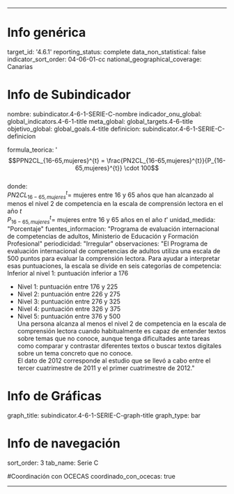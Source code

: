 ---

# Info genérica
target_id: '4.6.1'
reporting_status: complete
data_non_statistical: false
indicator_sort_order: 04-06-01-cc
national_geographical_coverage: Canarias

# Info de Subindicador
nombre: subindicator.4-6-1-SERIE-C-nombre
indicador_onu_global: global_indicators.4-6-1-title
meta_global: global_targets.4-6-title
objetivo_global: global_goals.4-title
definicion: subindicator.4-6-1-SERIE-C-definicion

formula_teorica: '$$PPN2CL_{16-65,mujeres}^{t} = \frac{PN2CL_{16-65,mujeres}^{t}}{P_{16-65,mujeres}^{t}} \cdot 100$$ <br>
donde: <br>
$PN2CL_{16-65,mujeres}^{t} =$ mujeres entre 16 y 65 años que han alcanzado al menos el nivel 2 de competencia en la escala de comprensión lectora en el año $t$ <br>
$P_{16-65,mujeres}^{t} =$ mujeres entre 16 y 65 años en el año $t$'
unidad_medida: "Porcentaje"
fuentes_informacion: "Programa de evaluación internacional de competencias de adultos, Ministerio de Educación y Formación Profesional"
periodicidad: "Irregular"
observaciones: "El Programa de evaluación internacional de competencias de adultos utiliza una escala de 500 puntos para evaluar la comprensión lectora. Para
ayudar a interpretar esas puntuaciones, la escala se divide en seis categorías de competencia:<br>
Inferior al nivel 1: puntuación inferior a 176<br>
- Nivel 1: puntuación entre 176 y 225<br>
- Nivel 2: puntuación entre 226 y 275<br>
- Nivel 3: puntuación entre 276 y 325<br>
- Nivel 4: puntuación entre 326 y 375<br>
- Nivel 5: puntuación entre 376 y 500<br>
Una persona alcanza al menos el nivel 2 de competencia en la escala de comprensión lectora cuando habitualmente es capaz de entender textos
sobre temas que no conoce, aunque tenga dificultades ante tareas como comparar y contrastar diferentes textos o buscar textos digitales sobre
un tema concreto que no conoce.<br>
El dato de 2012 corresponde al estudio que se llevó a cabo entre el tercer cuatrimestre de 2011 y el primer cuatrimestre de 2012."

# Info de Gráficas
graph_title: subindicator.4-6-1-SERIE-C-graph-title
graph_type: bar

# Info de navegación
sort_order: 3
tab_name: Serie C

#Coordinación con OCECAS
coordinado_con_ocecas: true

---